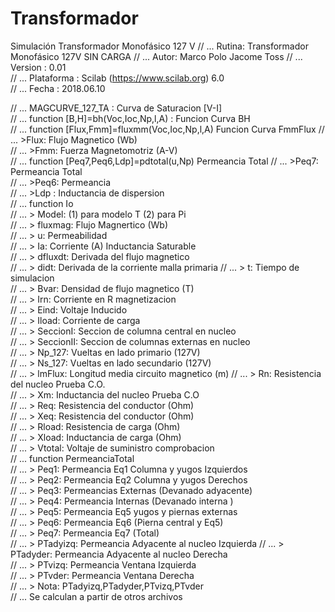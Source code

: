 # Transformador
Simulación Transformador Monofásico 127 V
// ... Rutina: Transformador Monofásico 127V SIN CARGA 
// ... Autor: Marco Polo Jacome Toss 
// ... Version : 0.01                                           
// ... Plataforma : Scilab (https://www.scilab.org) 6.0           
// ... Fecha : 2018.06.10          

// ... MAGCURVE_127_TA : Curva de Saturacion [V-I]                  
// ... function [B,H]=bh(Voc,Ioc,Np,l,A) : Funcion Curva BH        
// ... function [Flux,Fmm]=fluxmm(Voc,Ioc,Np,l,A) Funcion Curva FmmFlux
// ... >Flux: Flujo Magnetico (Wb)                        
// ... >Fmm: Fuerza Magnetomotriz (A-V)               
// ... function [Peq7,Peq6,Ldp]=pdtotal(u,Np) Permeancia Total
// ...           >Peq7: Permeancia Total                            
// ...           >Peq6: Permeancia                                   
// ...           >Ldp : Inductancia de dispersion                   
// ... function Io                                             
// ...          >    Model: (1) para modelo T (2) para Pi            
// ...          >  fluxmag: Flujo Magnertico (Wb)                   
// ...          >         u: Permeabilidad                           
// ...          >        Ia: Corriente (A) Inductancia Saturable    
// ...          >   dfluxdt: Derivada del flujo magnetico           
// ...          >      didt: Derivada de la corriente malla primaria 
// ...          >         t: Tiempo de simulacion                    
// ...          >      Bvar: Densidad de flujo magnetico (T)         
// ...          >       Irn: Corriente en R magnetizacion            
// ...          >      Eind: Voltaje Inducido                       
// ...          >     Iload: Corriente de carga                     
// ...          >  SeccionI: Seccion de columna central en nucleo    
// ...          > SeccionII: Seccion de columnas externas en nucleo  
// ...          >    Np_127: Vueltas en lado primario (127V)         
// ...          >    Ns_127: Vueltas en lado secundario (127V)       
// ...          >    lmFlux: Longitud media circuito magnetico (m) 
// ...          >        Rn: Resistencia del nucleo  Prueba C.O.     
// ...          >        Xm: Inductancia del nucleo  Prueba  C.O     
// ...          >       Req: Resistencia del conductor (Ohm)         
// ...          >       Xeq: Resistencia del conductor (Ohm)         
// ...          >     Rload: Resistencia de carga      (Ohm)         
// ...          >     Xload: Inductancia de carga      (Ohm)         
// ...          >    Vtotal: Voltaje de suministro comprobacion      
// ... function PermeanciaTotal                                     
// ...          >  Peq1: Permeancia Eq1 Columna y yugos Izquierdos   
// ...          >  Peq2: Permeancia Eq2 Columna y yugos Derechos     
// ...          >  Peq3: Permeancias Externas (Devanado adyacente)  
// ...          >  Peq4: Permeancia Internas (Devanado interna )    
// ...          >  Peq5: Permeancia Eq5 yugos y piernas externas    
// ...          >  Peq6: Permeancia Eq6 (Pierna central y Eq5)      
// ...          >  Peq7: Permeancia Eq7 (Total)                     
// ...          >  PTadyizq: Permeancia Adyacente al nucleo Izquierda
// ...          >  PTadyder: Permeancia Adyacente al nucleo Derecha  
// ...          >  PTvizq:   Permeancia Ventana Izquierda           
// ...          >  PTvder:   Permeancia Ventana Derecha             
// ...          >  Nota: PTadyizq,PTadyder,PTvizq,PTvder            
// ...                   Se calculan a partir de otros archivos     
